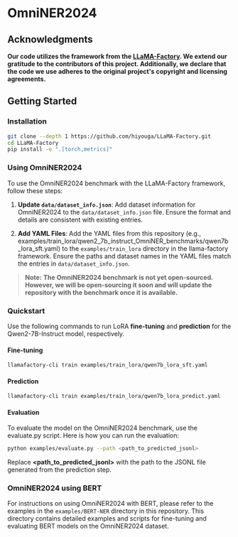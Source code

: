 # OmniNER2024

## Acknowledgments

**Our code utilizes the framework from the [LLaMA-Factory](https://github.com/hiyouga/LLaMA-Factory). We extend our gratitude to the contributors of this project. Additionally, we declare that the code we use adheres to the original project's copyright and licensing agreements.**

## Getting Started

### Installation

```bash
git clone --depth 1 https://github.com/hiyouga/LLaMA-Factory.git
cd LLaMA-Factory
pip install -e ".[torch,metrics]"
```

### Using OmniNER2024

To use the OmniNER2024 benchmark with the LLaMA-Factory framework, follow these steps:

1. **Update `data/dataset_info.json`**: Add dataset information for OmniNER2024 to the `data/dataset_info.json` file. Ensure the format and details are consistent with existing entries.

2. **Add YAML Files**: Add the YAML files from this repository (e.g., examples/train_lora/qwen2_7b_instruct_OmniNER_benchmarks/qwen7b_lora_sft.yaml) to the `examples/train_lora` directory in the llama-factory framework. Ensure the paths and dataset names in the YAML files match the entries in `data/dataset_info.json`.

> **Note:**
> **The OmniNER2024 benchmark is not yet open-sourced. However, we will be open-sourcing it soon and will update the repository with the benchmark once it is available.**

### Quickstart

Use the following commands to run LoRA **fine-tuning** and **prediction** for the Qwen2-7B-Instruct model, respectively.

#### Fine-tuning

```bash
llamafactory-cli train examples/train_lora/qwen7b_lora_sft.yaml
```

#### Prediction

```bash
llamafactory-cli train examples/train_lora/qwen7b_lora_predict.yaml
```

#### Evaluation

To evaluate the model on the OmniNER2024 benchmark, use the evaluate.py script. Here is how you can run the evaluation:

```bash
python examples/evaluate.py --path <path_to_predicted_jsonl> 
```
Replace **<path_to_predicted_jsonl>** with the path to the JSONL file generated from the prediction step.

### OmniNER2024 using BERT

For instructions on using OmniNER2024 with BERT, please refer to the examples in the `examples/BERT-NER` directory in this repository. This directory contains detailed examples and scripts for fine-tuning and evaluating BERT models on the OmniNER2024 dataset.

